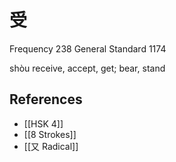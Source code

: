 # 受
Frequency 238
General Standard 1174

shòu
receive, accept, get; bear, stand

## References
- [[HSK 4]]
- [[8 Strokes]]
- [[又 Radical]]